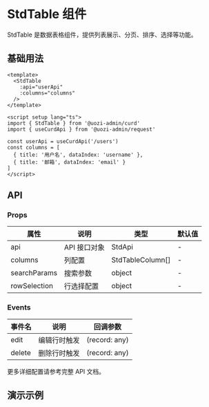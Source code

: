 # StdTable 组件

StdTable 是数据表格组件，提供列表展示、分页、排序、选择等功能。

## 基础用法

```vue
<template>
  <StdTable
    :api="userApi"
    :columns="columns"
  />
</template>

<script setup lang="ts">
import { StdTable } from '@uozi-admin/curd'
import { useCurdApi } from '@uozi-admin/request'

const userApi = useCurdApi('/users')
const columns = [
  { title: '用户名', dataIndex: 'username' },
  { title: '邮箱', dataIndex: 'email' }
]
</script>
```

## API

### Props

| 属性 | 说明 | 类型 | 默认值 |
|------|------|------|--------|
| api | API 接口对象 | StdApi | - |
| columns | 列配置 | StdTableColumn[] | - |
| searchParams | 搜索参数 | object | - |
| rowSelection | 行选择配置 | object | - |

### Events

| 事件名 | 说明 | 回调参数 |
|--------|------|----------|
| edit | 编辑行时触发 | (record: any) |
| delete | 删除行时触发 | (record: any) |

更多详细配置请参考完整 API 文档。

## 演示示例

<demo vue="../demos/curd/components/std-table.vue" />